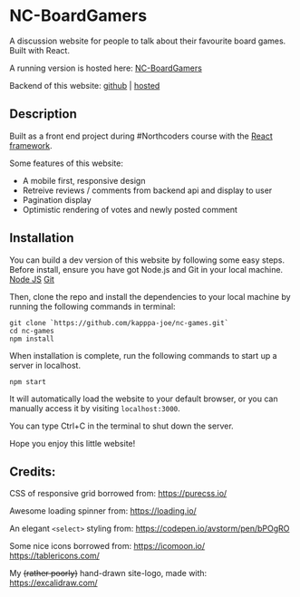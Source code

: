 # NC-BoardGamers

A discussion website for people to talk about their favourite board games. Built with React.

A running version is hosted here: [NC-BoardGamers](https://nc-boardgamers.netlify.app/)

Backend of this website: [github](https://github.com/kapppa-joe/backend-project-nc-games) | [hosted](https://nc-board-gamers.herokuapp.com/api/)

## Description

Built as a front end project during #Northcoders course with the [React framework](https://reactjs.org/).

Some features of this website:

- A mobile first, responsive design
- Retreive reviews / comments from backend api and display to user
- Pagination display
- Optimistic rendering of votes and newly posted comment

## Installation

You can build a dev version of this website by following some easy steps.
Before install, ensure you have got Node.js and Git in your local machine.
[Node JS](https://nodejs.org/)
[Git](https://git-scm.com/)

Then, clone the repo and install the dependencies to your local machine by running the following commands in terminal:

```
git clone `https://github.com/kapppa-joe/nc-games.git`
cd nc-games
npm install
```

When installation is complete, run the following commands to start up a server in localhost.

```
npm start
```

It will automatically load the website to your default browser, or you can manually access it by visiting `localhost:3000`.

You can type Ctrl+C in the terminal to shut down the server.

Hope you enjoy this little website!

## Credits:

CSS of responsive grid borrowed from:
https://purecss.io/

Awesome loading spinner from:
https://loading.io/

An elegant `<select>` styling from:
https://codepen.io/avstorm/pen/bPOgRO

Some nice icons borrowed from:
https://icomoon.io/
https://tablericons.com/

My <del>(rather poorly)</del> hand-drawn site-logo, made with:
https://excalidraw.com/
